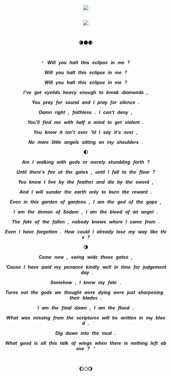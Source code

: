 <div align="center">

![](https://komarev.com/ghpvc/?username=vampyrumspectrum&label=FEATHER_CLIPPINGS&color=680000)
</br>
</br>

![](https://i.postimg.cc/t45YpSBb/sunday.png)

</br>

**🌘🌑🌒**

</br>

❛  ***Will you halt this eclipse in me ?***

***Will you halt this eclipse in me ?***

***Will you halt this eclipse in me ?***

***I've got eyelids heavy enough to break diamonds ,***

***You pray for sound and I pray for silence .***

***Damn right , faithless . I can't deny ,***

***You'll find me with half a mind to get violent .***

***You know it isn't over 'til I say it's over ,***

***No more little angels sitting on my shoulders .***

**🌓**

***Am I walking with gods or merely stumbling forth ?***

***Until there's fire at the gates , until I fall to the floor ?***

***You know I live by the feather and die by the sword ,***

***And I will sunder the earth only to burn the reward .***

***Even in this garden of gardens , I am the god of the gaps ,***

***I am the demon of Sodom , I am the blood of an angel .***

***The fate of the fallen , nobody knows where I came from .***

***Even I have forgotten . How could I already lose my way like this ?***

**🌗**

***Come now , swing wide those gates ,***

***'Cause I have paid my penance kindly well in time for judgement day .***

***Somehow , I knew my fate .***

***Turns out the gods we thought were dying were just sharpening their blades .***

***I am the final dawn , I am the flood .***

***What was missing from the scriptures will be written in my blood .***

***Dig down into the mud .***

***What good is all this talk of wings when there is nothing left above ?***  ❜

</br>

**🌔🌕🌖**

</div>
